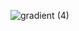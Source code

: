 ![gradient (4)](https://user-images.githubusercontent.com/48292190/151844747-a4f619ae-5c2e-4c3f-84cb-f142598b1ed6.png)

